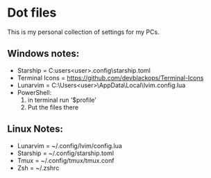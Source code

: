 # Dot files
This is my personal collection of settings for my PCs.

## Windows notes:
- Starship = C:users\<user>\.config\starship.toml
- Terminal Icons = https://github.com/devblackops/Terminal-Icons
- Lunarvim = C:\Users\<user>\AppData\Local\lvim\.config.lua
- PowerShell:
  1. in terminal run '$profile'
  2. Put the files there

## Linux Notes:
- Lunarvim = ~/.config/lvim/config.lua 
- Starship = ~/.config/starship.toml
- Tmux = ~/.config/tmux/tmux.conf
- Zsh = ~/.zshrc
